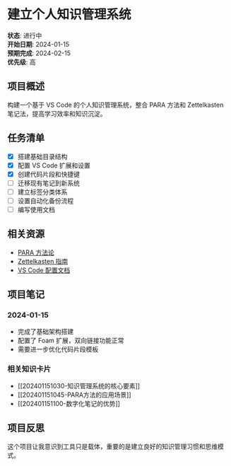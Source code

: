 # 建立个人知识管理系统

**状态**: 进行中  
**开始日期**: 2024-01-15  
**预期完成**: 2024-02-15  
**优先级**: 高  

## 项目概述

构建一个基于 VS Code 的个人知识管理系统，整合 PARA 方法和 Zettelkasten 笔记法，提高学习效率和知识沉淀。

## 任务清单

- [x] 搭建基础目录结构
- [x] 配置 VS Code 扩展和设置
- [x] 创建代码片段和快捷键
- [ ] 迁移现有笔记到新系统
- [ ] 建立标签分类体系
- [ ] 设置自动化备份流程
- [ ] 编写使用文档

## 相关资源

- [PARA 方法论](../Resources/PARA-方法论.md)
- [Zettelkasten 指南](../Resources/Zettelkasten-指南.md)
- [VS Code 配置文档](../Resources/VSCode-配置.md)

## 项目笔记

### 2024-01-15
- 完成了基础架构搭建
- 配置了 Foam 扩展，双向链接功能正常
- 需要进一步优化代码片段模板

### 相关知识卡片

- [[202401151030-知识管理系统的核心要素]]
- [[202401151045-PARA方法的应用场景]]
- [[202401151100-数字化笔记的优势]]

## 项目反思

这个项目让我意识到工具只是载体，重要的是建立良好的知识管理习惯和思维模式。 

